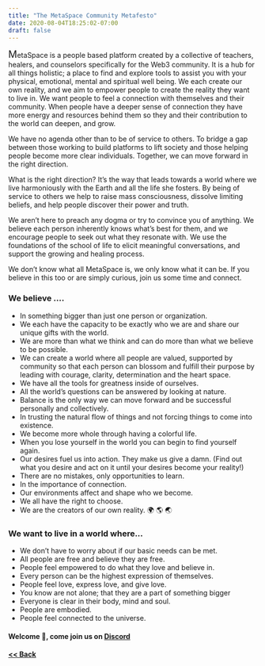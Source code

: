 ```yaml
---
title: "The MetaSpace Community Metafesto"
date: 2020-08-04T18:25:02-07:00
draft: false
---
```


<span style="font-size:1.4em;">M</span>etaSpace is a people based platform created by a collective of teachers, healers, and counselors specifically for the Web3 community. It is a hub for all things holistic; a  place to find and explore tools to assist you with your physical, emotional, mental and spiritual well being. We each create our own reality, and we  aim to empower people to create the reality they want to live in. We want people to feel a connection with themselves and their community. When people have a deeper sense of connection they have more energy and resources behind them so they and their contribution to the world can deepen, and grow.

We have no agenda other than to be of service to others. To bridge a gap between those working to build platforms to lift society and those helping people become more clear individuals. Together, we can move forward in the right direction. 

What is the right direction? It’s the way that leads towards a world where we live harmoniously with the Earth and all the life she fosters. By being of service to others we help to raise mass consciousness, dissolve limiting beliefs, and help people discover their power and truth.

We aren’t here to preach any dogma or try to convince you of anything. We believe each person inherently knows what’s best for them, and we encourage people to seek out what they resonate with. We use the foundations of the school of life to elicit meaningful conversations, and support the growing and healing process. 

We don’t know what all MetaSpace is, we only know what it can be. If you believe in this too or are simply curious, join us some time and connect.


### We believe ….

- In something bigger than just one person or organization. 
- We each have the capacity to be exactly who we are and share our unique gifts with the world.
- We are more than what we think and can do more than what we believe to be possible.
- We can create a world where all people are valued, supported by community so that each person can blossom and fulfill their purpose by leading with courage, clarity, determination and the heart space.
- We have all the tools for greatness inside of ourselves.
- All the world’s questions can be answered by looking at nature.
- Balance is the only way we can move forward and be successful personally and collectively.
- In trusting the natural flow of things and not forcing things to come into existence.
- We become more whole through having a colorful life.
- When you lose yourself in the world you can begin to find yourself again.
- Our desires fuel us into action. They make us give a damn. (Find out what you desire and act on it until your desires become your reality!)
- There are no mistakes, only opportunities to learn.
- In the importance of connection.
- Our environments affect and shape who we become.
- We all have the right to choose.
- We are the creators of our own reality.
:earth_africa: :earth_americas: :earth_asia: 

### We want to live in a world where...

- We don’t have to worry about if our basic needs can be met.
- All people are free and believe they are free.
- People feel empowered to do what they love and believe in.
- Every person can be the highest expression of themselves.
- People feel love, express love, and give love.
- You know are not alone; that they are a part of something bigger
- Everyone is clear in their body, mind and soul.
- People are embodied.
- People feel connected to the universe.

#### Welcome 🌹, come join us on [Discord](https://discord.gg/fESVeGB)

#### [<< Back](/)
